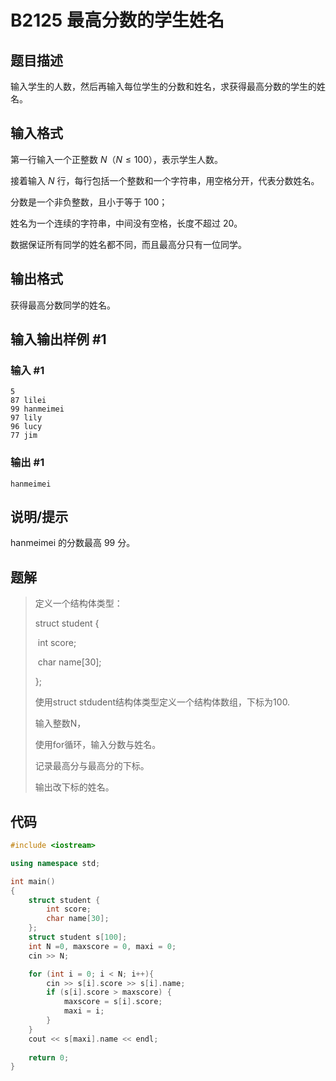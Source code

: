 # B2125 最高分数的学生姓名

## 题目描述

输入学生的人数，然后再输入每位学生的分数和姓名，求获得最高分数的学生的姓名。

## 输入格式

第一行输入一个正整数 $N$（$N \le 100$），表示学生人数。

接着输入 $N$ 行，每行包括一个整数和一个字符串，用空格分开，代表分数姓名。

分数是一个非负整数，且小于等于 $100$；

姓名为一个连续的字符串，中间没有空格，长度不超过 $20$。

数据保证所有同学的姓名都不同，而且最高分只有一位同学。

## 输出格式

获得最高分数同学的姓名。

## 输入输出样例 #1

### 输入 #1

```
5
87 lilei
99 hanmeimei
97 lily
96 lucy
77 jim
```

### 输出 #1

```
hanmeimei
```

## 说明/提示

hanmeimei 的分数最高 $99$ 分。



## 题解

> 定义一个结构体类型：
>
> struct student {
>
> ​	int score;
>
> ​	char name[30];
>
> };
>
> 使用struct stdudent结构体类型定义一个结构体数组，下标为100.
>
> 输入整数N，
>
> 使用for循环，输入分数与姓名。
>
> 记录最高分与最高分的下标。
>
> 输出改下标的姓名。



## 代码

```cpp
#include <iostream>

using namespace std;

int main()
{
    struct student {
        int score;
        char name[30];
    };
    struct student s[100];
    int N =0, maxscore = 0, maxi = 0;
    cin >> N;

    for (int i = 0; i < N; i++){
        cin >> s[i].score >> s[i].name;
        if (s[i].score > maxscore) {
            maxscore = s[i].score;
            maxi = i;
        }
    }
    cout << s[maxi].name << endl;
    
    return 0;
}
```

